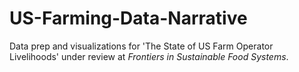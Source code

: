 # US-Farming-Data-Narrative
Data prep and visualizations for 'The State of US Farm Operator Livelihoods' under review at *Frontiers in Sustainable Food Systems*.
